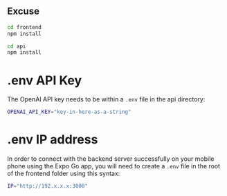 ## Excuse

```bash
cd frontend
npm install 

cd api
npm install
```

# .env API Key 

The OpenAI API key needs to be within a `.env` file in the api directory:

```bash
OPENAI_API_KEY="key-in-here-as-a-string"
```

# .env IP address

In order to connect with the backend server successfully on your mobile phone using the Expo Go app, you will need to create a `.env` file in the root of the frontend folder using this syntax:

```bash
IP="http://192.x.x.x:3000"
```
